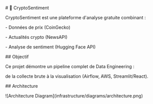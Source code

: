 \# 🚀 CryptoSentiment



CryptoSentiment est une plateforme d'analyse gratuite combinant :

\- Données de prix (CoinGecko)

\- Actualités crypto (NewsAPI)

\- Analyse de sentiment (Hugging Face API)



\## Objectif

Ce projet démontre un pipeline complet de Data Engineering :

de la collecte brute à la visualisation (Airflow, AWS, Streamlit/React).



\## Architecture

!\[Architecture Diagram](infrastructure/diagrams/architecture.png)



